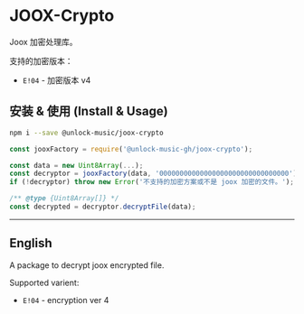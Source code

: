 # JOOX-Crypto

Joox 加密处理库。

支持的加密版本：

- `E!04` - 加密版本 v4

## 安装 & 使用 (Install & Usage)

```sh
npm i --save @unlock-music/joox-crypto
```

```js
const jooxFactory = require('@unlock-music-gh/joox-crypto');

const data = new Uint8Array(...);
const decryptor = jooxFactory(data, '00000000000000000000000000000000');
if (!decryptor) throw new Error('不支持的加密方案或不是 joox 加密的文件。');

/** @type {Uint8Array[]} */
const decrypted = decryptor.decryptFile(data);
```

---

## English

A package to decrypt joox encrypted file.

Supported varient:

- `E!04` - encryption ver 4

